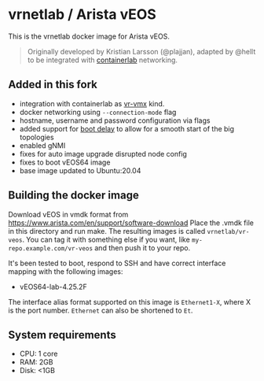 # vrnetlab / Arista vEOS

This is the vrnetlab docker image for Arista vEOS.

> Originally developed by Kristian Larsson (@plajjan), adapted by @hellt to be integrated with [containerlab](https://containerlab.srlinux.dev) networking.  

## Added in this fork

* integration with containerlab as [vr-vmx](https://containerlab.srlinux.dev/manual/kinds/vr-vmx/) kind.
* docker networking using `--connection-mode` flag
* hostname, username and password configuration via flags
* added support for [boot delay](https://containerlab.srlinux.dev/manual/vrnetlab/#boot-delay) to allow for a smooth start of the big topologies
* enabled gNMI
* fixes for auto image upgrade disrupted node config
* fixes to boot vEOS64 image
* base image updated to Ubuntu:20.04

## Building the docker image
Download vEOS in vmdk format from https://www.arista.com/en/support/software-download
Place the .vmdk file in this directory and run make. The resulting images is called `vrnetlab/vr-veos`. You can
tag it with something else if you want, like `my-repo.example.com/vr-veos` and
then push it to your repo. 


It's been tested to boot, respond to SSH and have correct interface mapping
with the following images:

 * vEOS64-lab-4.25.2F

The interface alias format supported on this image is `Ethernet1-X`, where X is the port number. `Ethernet` can also be shortened to `Et`.

## System requirements

* CPU: 1 core
* RAM: 2GB
* Disk: <1GB

